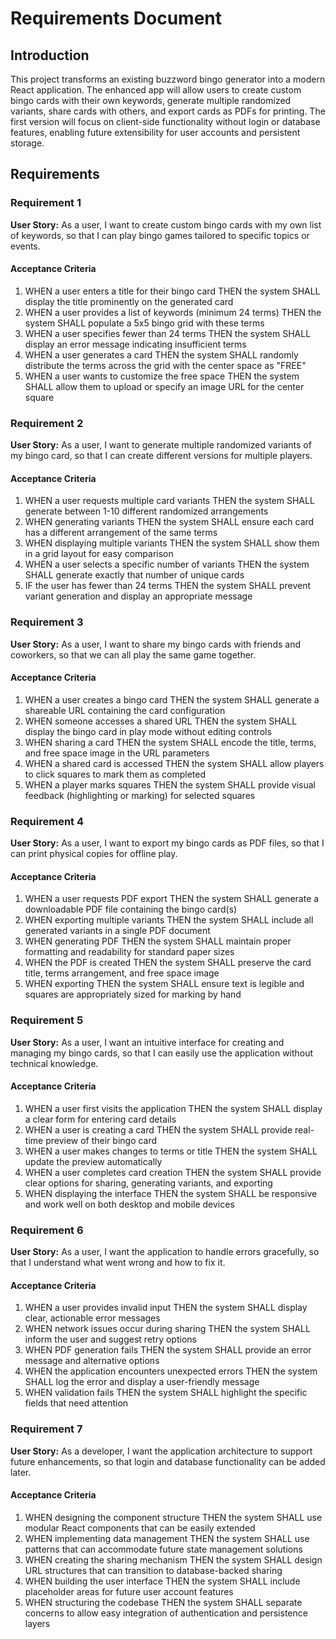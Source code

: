 # Requirements Document

## Introduction

This project transforms an existing buzzword bingo generator into a modern React application. The enhanced app will allow users to create custom bingo cards with their own keywords, generate multiple randomized variants, share cards with others, and export cards as PDFs for printing. The first version will focus on client-side functionality without login or database features, enabling future extensibility for user accounts and persistent storage.

## Requirements

### Requirement 1

**User Story:** As a user, I want to create custom bingo cards with my own list of keywords, so that I can play bingo games tailored to specific topics or events.

#### Acceptance Criteria

1. WHEN a user enters a title for their bingo card THEN the system SHALL display the title prominently on the generated card
2. WHEN a user provides a list of keywords (minimum 24 terms) THEN the system SHALL populate a 5x5 bingo grid with these terms
3. WHEN a user specifies fewer than 24 terms THEN the system SHALL display an error message indicating insufficient terms
4. WHEN a user generates a card THEN the system SHALL randomly distribute the terms across the grid with the center space as "FREE"
5. WHEN a user wants to customize the free space THEN the system SHALL allow them to upload or specify an image URL for the center square

### Requirement 2

**User Story:** As a user, I want to generate multiple randomized variants of my bingo card, so that I can create different versions for multiple players.

#### Acceptance Criteria

1. WHEN a user requests multiple card variants THEN the system SHALL generate between 1-10 different randomized arrangements
2. WHEN generating variants THEN the system SHALL ensure each card has a different arrangement of the same terms
3. WHEN displaying multiple variants THEN the system SHALL show them in a grid layout for easy comparison
4. WHEN a user selects a specific number of variants THEN the system SHALL generate exactly that number of unique cards
5. IF the user has fewer than 24 terms THEN the system SHALL prevent variant generation and display an appropriate message

### Requirement 3

**User Story:** As a user, I want to share my bingo cards with friends and coworkers, so that we can all play the same game together.

#### Acceptance Criteria

1. WHEN a user creates a bingo card THEN the system SHALL generate a shareable URL containing the card configuration
2. WHEN someone accesses a shared URL THEN the system SHALL display the bingo card in play mode without editing controls
3. WHEN sharing a card THEN the system SHALL encode the title, terms, and free space image in the URL parameters
4. WHEN a shared card is accessed THEN the system SHALL allow players to click squares to mark them as completed
5. WHEN a player marks squares THEN the system SHALL provide visual feedback (highlighting or marking) for selected squares

### Requirement 4

**User Story:** As a user, I want to export my bingo cards as PDF files, so that I can print physical copies for offline play.

#### Acceptance Criteria

1. WHEN a user requests PDF export THEN the system SHALL generate a downloadable PDF file containing the bingo card(s)
2. WHEN exporting multiple variants THEN the system SHALL include all generated variants in a single PDF document
3. WHEN generating PDF THEN the system SHALL maintain proper formatting and readability for standard paper sizes
4. WHEN the PDF is created THEN the system SHALL preserve the card title, terms arrangement, and free space image
5. WHEN exporting THEN the system SHALL ensure text is legible and squares are appropriately sized for marking by hand

### Requirement 5

**User Story:** As a user, I want an intuitive interface for creating and managing my bingo cards, so that I can easily use the application without technical knowledge.

#### Acceptance Criteria

1. WHEN a user first visits the application THEN the system SHALL display a clear form for entering card details
2. WHEN a user is creating a card THEN the system SHALL provide real-time preview of their bingo card
3. WHEN a user makes changes to terms or title THEN the system SHALL update the preview automatically
4. WHEN a user completes card creation THEN the system SHALL provide clear options for sharing, generating variants, and exporting
5. WHEN displaying the interface THEN the system SHALL be responsive and work well on both desktop and mobile devices

### Requirement 6

**User Story:** As a user, I want the application to handle errors gracefully, so that I understand what went wrong and how to fix it.

#### Acceptance Criteria

1. WHEN a user provides invalid input THEN the system SHALL display clear, actionable error messages
2. WHEN network issues occur during sharing THEN the system SHALL inform the user and suggest retry options
3. WHEN PDF generation fails THEN the system SHALL provide an error message and alternative options
4. WHEN the application encounters unexpected errors THEN the system SHALL log the error and display a user-friendly message
5. WHEN validation fails THEN the system SHALL highlight the specific fields that need attention

### Requirement 7

**User Story:** As a developer, I want the application architecture to support future enhancements, so that login and database functionality can be added later.

#### Acceptance Criteria

1. WHEN designing the component structure THEN the system SHALL use modular React components that can be easily extended
2. WHEN implementing data management THEN the system SHALL use patterns that can accommodate future state management solutions
3. WHEN creating the sharing mechanism THEN the system SHALL design URL structures that can transition to database-backed sharing
4. WHEN building the user interface THEN the system SHALL include placeholder areas for future user account features
5. WHEN structuring the codebase THEN the system SHALL separate concerns to allow easy integration of authentication and persistence layers